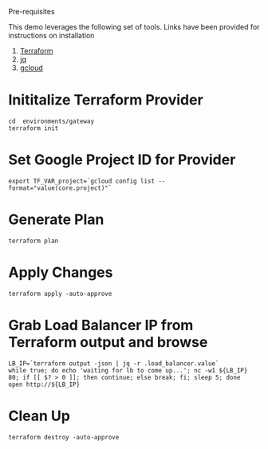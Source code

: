 Pre-requisites

This demo leverages the following set of tools.  Links have been provided for instructions on installation

1. [Terraform](https://www.terraform.io/downloads.html)
2. [jq](https://stedolan.github.io/jq/download/)
3. [gcloud](https://cloud.google.com/sdk/docs/quickstart)

# Inititalize Terraform Provider

```
cd  environments/gateway
terraform init
```

# Set Google Project ID for Provider
```
export TF_VAR_project=`gcloud config list --format="value(core.project)"`
```

# Generate Plan
```
terraform plan
```

# Apply Changes
```
terraform apply -auto-approve
```

# Grab Load Balancer IP from Terraform output and browse
```
LB_IP=`terraform output -json | jq -r .load_balancer.value`
while true; do echo 'waiting for lb to come up...'; nc -w1 ${LB_IP} 80; if [[ $? > 0 ]]; then continue; else break; fi; sleep 5; done
open http://${LB_IP}
```

# Clean Up
```
terraform destroy -auto-approve
```